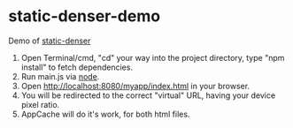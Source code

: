 # static-denser-demo
Demo of [static-denser](https://github.com/aabluedragon/static-denser)

1. Open Terminal/cmd, "cd" your way into the project directory, type "npm install" to fetch dependencies.
1. Run main.js via [node](https://nodejs.org).
2. Open [http://localhost:8080/myapp/index.html](http://localhost:8080/myapp/index.html) in your browser.
3. You will be redirected to the correct "virtual" URL, having your device pixel ratio.
4. AppCache will do it's work, for both html files.
